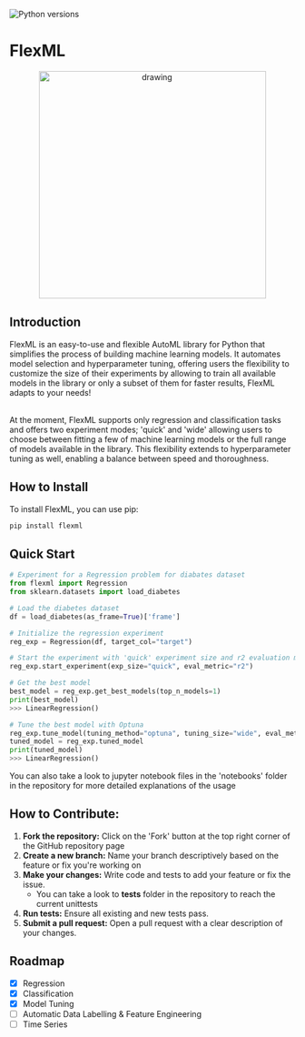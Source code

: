 ![Python versions](https://img.shields.io/badge/python_3.9+-blue)
# FlexML

<div align="center">
<img src="img/flexml_banner.jpeg" alt="drawing" width="400"/>
</div>

## Introduction
FlexML is an easy-to-use and flexible AutoML library for Python that simplifies the process of building machine learning models. It automates model selection and hyperparameter tuning, offering users the flexibility to customize the size of their experiments by allowing to train all available models in the library or only a subset of them for faster results, FlexML adapts to your needs! <br> <br>

At the moment, FlexML supports only regression and classification tasks and offers two experiment modes; 'quick' and 'wide' allowing users to choose between fitting a few of machine learning models or the full range of models available in the library. This flexibility extends to hyperparameter tuning as well, enabling a balance between speed and thoroughness.

## How to Install
To install FlexML, you can use pip:

```bash
pip install flexml
```

## Quick Start

```python
# Experiment for a Regression problem for diabates dataset
from flexml import Regression
from sklearn.datasets import load_diabetes

# Load the diabetes dataset
df = load_diabetes(as_frame=True)['frame']

# Initialize the regression experiment
reg_exp = Regression(df, target_col="target")

# Start the experiment with 'quick' experiment size and r2 evaluation metric
reg_exp.start_experiment(exp_size="quick", eval_metric="r2")

# Get the best model
best_model = reg_exp.get_best_models(top_n_models=1)
print(best_model)
>>> LinearRegression()

# Tune the best model with Optuna
reg_exp.tune_model(tuning_method="optuna", tuning_size="wide", eval_metric="r2")
tuned_model = reg_exp.tuned_model
print(tuned_model)
>>> LinearRegression()
```
You can also take a look to jupyter notebook files in the 'notebooks' folder in the repository for more detailed explanations of the usage

## How to Contribute:

1. **Fork the repository:** Click on the 'Fork' button at the top right corner of the GitHub repository page
2. **Create a new branch:** Name your branch descriptively based on the feature or fix you're working on
3. **Make your changes:** Write code and tests to add your feature or fix the issue.
   - You can take a look to **tests** folder in the repository to reach the current unittests
4. **Run tests:** Ensure all existing and new tests pass.
5. **Submit a pull request:** Open a pull request with a clear description of your changes.

## Roadmap
- [x] Regression
- [x] Classification
- [x] Model Tuning
- [ ] Automatic Data Labelling & Feature Engineering
- [ ] Time Series  
